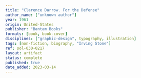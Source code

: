 ```yaml
---
title: "Clarence Darrow. For the Defense"
author_name: ["unknown author"]
year: 1961
origin: United-States
publisher: "Bantam Books"
formats: [book, book-cover]
disciplines: ["graphic-design", typography, illustration]
tags: [non-fiction, biography, "Irving Stone"]
ref: sol-030-0217
layout: artifact
status: complete
published: true
date_added: 2023-03-14
---
```

